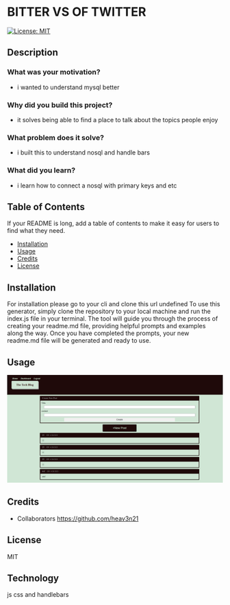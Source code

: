 
#  BITTER VS OF TWITTER
[![License: MIT](https://img.shields.io/badge/License-MIT-yellow.svg)](https://opensource.org/licenses/MIT)
## Description

### What was your motivation?

* i wanted to understand mysql better
### Why did you build this project? 
* it solves being able to find a place to talk about the topics people enjoy
### What problem does it solve?
* i built this to understand nosql and handle bars
### What did you learn?
* i learn how to connect a nosql with primary keys and etc
## Table of Contents

If your README is long, add a table of contents to make it easy for users to find what they need.

- [Installation](#installation)
- [Usage](#usage)
- [Credits](#credits)
- [License](#license)

## Installation

For installation please go to your cli and clone this url undefined
To use this generator, simply clone the repository to your local machine and run the index.js 
file in your terminal. The tool will guide you through the process of creating your
 readme.md file, providing helpful prompts and examples along the way. Once you have
 completed the prompts, your new readme.md file will be generated and ready to use.

## Usage



    
![its an img](./m14.PNG)

## Credits
* Collaborators
https://github.com/heav3n21


## License
MIT
## Technology
js css and handlebars
